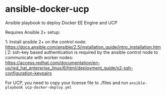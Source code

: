 # ansible-docker-ucp

Ansible playbook to deploy Docker EE Engine and UCP

Requires Ansible 2+ setup: 

1: Install ansible 2+ on the control node: https://docs.ansible.com/ansible/2.5/installation_guide/intro_installation.html
2: ssh-key based authentication is required by the ansible control node to communicate with worker nodes: 
https://access.redhat.com/documentation/en-us/red_hat_enterprise_linux/6/html/deployment_guide/s2-ssh-configuration-keypairs

For UCP, you need to copy your license file to ./files and run `ansible-playbook ucp-docker-deploy.yml`



